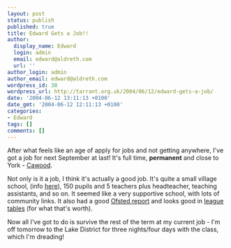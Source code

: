 ```yaml
---
layout: post
status: publish
published: true
title: Edward Gets a Job!!
author:
  display_name: Edward
  login: admin
  email: edward@aldreth.com
  url: ''
author_login: admin
author_email: edward@aldreth.com
wordpress_id: 38
wordpress_url: http://tarrant.org.uk/2004/06/12/edward-gets-a-job/
date: '2004-06-12 13:11:13 +0100'
date_gmt: '2004-06-12 12:11:13 +0100'
categories:
- Edward
tags: []
comments: []
---
```

<p>After what feels like an age of apply for jobs and not getting anywhere, I've got a job for next September at last!  It's full time, <b>permanent</b> and close to York - <a href="http://www.multimap.com/p/browse.cgi?local=h&scale=100000&pc=YO83SQ&title=Cawood+CE+Primary+School">Cawood</a>.</p>
<p>Not only is it a job, I think it's actually a good job.  It's quite a small village school, (info <a href="http://www.schoolsdirectory.com/details.asp?id=16042&type=0&gender=0&boarding=0&db=hcgaz&pc=YO8+3SQ&place=cawood">here</a>), 150 pupils and 5 teachers plus headteacher, teaching assistants, and so on.  It seemed like a very supportive school, with lots of community links.  It also had a good <a href="http://www.ofsted.gov.uk/reports/index.cfm?fuseaction=summary&id=121625">Ofsted report</a> and looks good in <a href="http://news.bbc.co.uk/1/shared/bsp/hi/education/03/school_tables/primary_schools/html/815_3355.stm">league tables</a> (for what that's worth).</p>
<p>Now all I've got to do is survive the rest of the term at my current job - I'm off tomorrow to the Lake District for three nights/four days with the class, which I'm dreading!</p>
